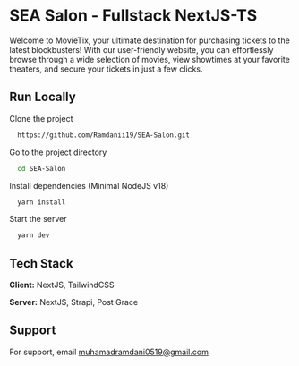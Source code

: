 # SEA Salon - Fullstack NextJS-TS

Welcome to MovieTix, your ultimate destination for purchasing tickets to the latest blockbusters! With our user-friendly website, you can effortlessly browse through a wide selection of movies, view showtimes at your favorite theaters, and secure your tickets in just a few clicks.

## Run Locally

Clone the project

```bash
  https://github.com/Ramdanii19/SEA-Salon.git
```

Go to the project directory

```bash
  cd SEA-Salon
```

Install dependencies (Minimal NodeJS v18)

```bash
  yarn install
```

Start the server

```bash
  yarn dev
```

## Tech Stack

**Client:** NextJS, TailwindCSS

**Server:** NextJS, Strapi, Post Grace


## Support

For support, email muhamadramdani0519@gmail.com
